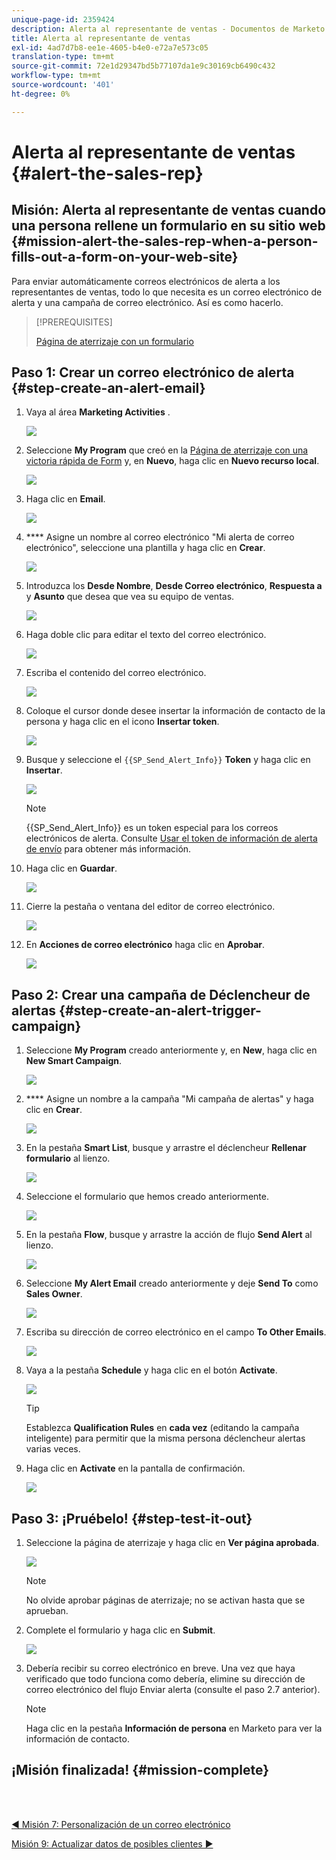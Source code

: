 ```yaml
---
unique-page-id: 2359424
description: Alerta al representante de ventas - Documentos de Marketo - Documentación del producto
title: Alerta al representante de ventas
exl-id: 4ad7d7b8-ee1e-4605-b4e0-e72a7e573c05
translation-type: tm+mt
source-git-commit: 72e1d29347bd5b77107da1e9c30169cb6490c432
workflow-type: tm+mt
source-wordcount: '401'
ht-degree: 0%

---
```


# Alerta al representante de ventas {#alert-the-sales-rep}

## Misión: Alerta al representante de ventas cuando una persona rellene un formulario en su sitio web {#mission-alert-the-sales-rep-when-a-person-fills-out-a-form-on-your-web-site}

Para enviar automáticamente correos electrónicos de alerta a los representantes de ventas, todo lo que necesita es un correo electrónico de alerta y una campaña de correo electrónico. Así es como hacerlo.

>[!PREREQUISITES]
>
>[Página de aterrizaje con un formulario](/help/marketo/getting-started/quick-wins/landing-page-with-a-form.md)

## Paso 1: Crear un correo electrónico de alerta {#step-create-an-alert-email}

1. Vaya al área **Marketing Activities** .

   ![](assets/one-5.png)

1. Seleccione **My Program** que creó en la [Página de aterrizaje con una victoria rápida de Form](/help/marketo/getting-started/quick-wins/landing-page-with-a-form.md) y, en **Nuevo**, haga clic en **Nuevo recurso local**.

   ![](assets/two-6.png)

1. Haga clic en **Email**.

   ![](assets/three-5.png)

1. **** Asigne un nombre al correo electrónico &quot;Mi alerta de correo electrónico&quot;, seleccione una plantilla y haga clic en  **Crear**.

   ![](assets/four-4.png)

1. Introduzca los **Desde Nombre**, **Desde Correo electrónico**, **Respuesta a** y **Asunto** que desea que vea su equipo de ventas.

   ![](assets/five-5.png)

1. Haga doble clic para editar el texto del correo electrónico.

   ![](assets/six-5.png)

1. Escriba el contenido del correo electrónico.

   ![](assets/seven-6.png)

1. Coloque el cursor donde desee insertar la información de contacto de la persona y haga clic en el icono **Insertar token**.

   ![](assets/eight-4.png)

1. Busque y seleccione el `{{SP_Send_Alert_Info}}` **Token** y haga clic en **Insertar**.

   ![](assets/image2014-9-24-13-3a10-3a0.png)

   >[!NOTE]
   >
   >{{SP_Send_Alert_Info}} es un token especial para los correos electrónicos de alerta. Consulte [Usar el token de información de alerta de envío](/help/marketo/product-docs/email-marketing/general/using-tokens/use-the-send-alert-info-token.md) para obtener más información.

1. Haga clic en **Guardar**.

   ![](assets/ten-5.png)

1. Cierre la pestaña o ventana del editor de correo electrónico.

   ![](assets/eleven-5.png)

1. En **Acciones de correo electrónico** haga clic en **Aprobar**.

   ![](assets/twelve-4.png)

## Paso 2: Crear una campaña de Déclencheur de alertas {#step-create-an-alert-trigger-campaign}

1. Seleccione **My Program** creado anteriormente y, en **New**, haga clic en **New Smart Campaign**.

   ![](assets/image2014-9-24-13-3a14-3a17.png)

1. **** Asigne un nombre a la campaña &quot;Mi campaña de alertas&quot; y haga clic en  **Crear**.

   ![](assets/image2014-9-24-13-3a14-3a28.png)

1. En la pestaña **Smart List**, busque y arrastre el déclencheur **Rellenar formulario** al lienzo.

   ![](assets/image2014-9-24-13-3a14-3a43.png)

1. Seleccione el formulario que hemos creado anteriormente.

   ![](assets/image2014-9-24-13-3a14-3a58.png)

1. En la pestaña **Flow**, busque y arrastre la acción de flujo **Send Alert** al lienzo.

   ![](assets/image2014-9-24-13-3a15-3a10.png)

1. Seleccione **My Alert Email** creado anteriormente y deje **Send To** como **Sales Owner**.

   ![](assets/eighteen-1.png)

1. Escriba su dirección de correo electrónico en el campo **To Other Emails**.

   ![](assets/nineteen-2.png)

1. Vaya a la pestaña **Schedule** y haga clic en el botón **Activate**.

   ![](assets/twenty-2.png)

   >[!TIP]
   >
   >Establezca **Qualification Rules** en **cada vez** (editando la campaña inteligente) para permitir que la misma persona déclencheur alertas varias veces.

1. Haga clic en **Activate** en la pantalla de confirmación.

   ![](assets/twenty-one-1.png)

## Paso 3: ¡Pruébelo! {#step-test-it-out}

1. Seleccione la página de aterrizaje y haga clic en **Ver página aprobada**.

   ![](assets/image2014-9-24-13-3a17-3a8.png)

   >[!NOTE]
   >
   >No olvide aprobar páginas de aterrizaje; no se activan hasta que se aprueban.

1. Complete el formulario y haga clic en **Submit**.

   ![](assets/image2014-9-24-13-3a17-3a41.png)

1. Debería recibir su correo electrónico en breve. Una vez que haya verificado que todo funciona como debería, elimine su dirección de correo electrónico del flujo Enviar alerta (consulte el paso 2.7 anterior).

   >[!NOTE]
   >
   >Haga clic en la pestaña **Información de persona** en Marketo para ver la información de contacto.

## ¡Misión finalizada! {#mission-complete}

<br> 

[◄ Misión 7: Personalización de un correo electrónico](personalize-an-email.md)

[Misión 9: Actualizar datos de posibles clientes ►](update-person-data.md)
